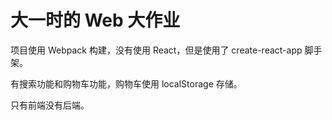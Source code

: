 # 大一时的 Web 大作业

项目使用 Webpack 构建，没有使用 React，但是使用了 create-react-app 脚手架。

有搜索功能和购物车功能，购物车使用 localStorage 存储。

只有前端没有后端。
